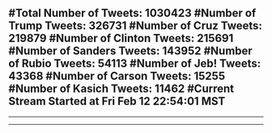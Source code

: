 #Total Number of Tweets: 1030423 
#Number of Trump Tweets: 326731
#Number of Cruz Tweets: 219879
#Number of Clinton Tweets: 215691
#Number of Sanders Tweets: 143952
#Number of Rubio Tweets: 54113
#Number of Jeb! Tweets: 43368
#Number of Carson Tweets: 15255
#Number of Kasich Tweets: 11462
#Current Stream Started at Fri Feb 12 22:54:01 MST
---
---
---
